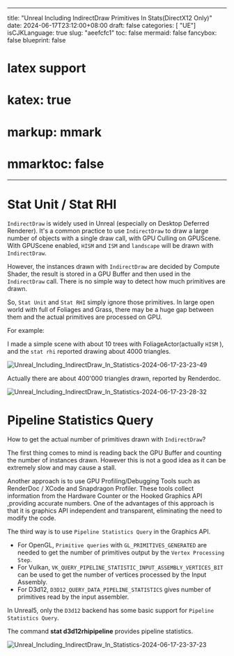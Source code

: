 
---
title: "Unreal Including IndirectDraw Primitives In Stats(DirectX12 Only)"
date: 2024-06-17T23:12:00+08:00
draft: false
categories: [ "UE"]
isCJKLanguage: true
slug: "aeefcfc1"
toc: false
mermaid: false
fancybox: false
blueprint: false
# latex support
# katex: true
# markup: mmark
# mmarktoc: false 
---


# Stat Unit / Stat RHI

`IndirectDraw` is widely used in Unreal (especially on Desktop Deferred Renderer).
It's a common practice to use `IndirectDraw` to draw a large number of objects with a single draw call, with GPU Culling on GPUScene.
With GPUScene enabled, `HISM` and `ISM` and `landscape` will be drawn with `IndirectDraw`.

However, the instances drawn with `IndirectDraw` are decided by Compute Shader, the result is stored in a GPU Buffer and then used in the `IndirectDraw` call. There is no simple way to detect how much primitives are drawn.

So, `Stat Unit` and `Stat RHI` simply ignore those primitives.
In large open world with full of Foliages and Grass, there may be a huge gap between them and the actual primitives are processed on GPU.


For example:

I made a simple scene with about 10 trees with FoliageActor(actually `HISM` ), and the `stat rhi` reported drawing about 4000 triangles.


![Unreal_Including_IndirectDraw_In_Statistics-2024-06-17-23-23-49](https://img.blurredcode.com/img/Unreal_Including_IndirectDraw_In_Statistics-2024-06-17-23-23-49.png?x-oss-process=style/compress)


Actually there are about 400'000 triangles drawn, reported by Renderdoc.

![Unreal_Including_IndirectDraw_In_Statistics-2024-06-17-23-28-32](https://img.blurredcode.com/img/Unreal_Including_IndirectDraw_In_Statistics-2024-06-17-23-28-32.png?x-oss-process=style/compress)


# Pipeline Statistics Query

How to get the actual number of primitives drawn with `IndirectDraw`?

The first thing comes to mind is reading back the GPU Buffer and counting the number of instances drawn.
However this is not a good idea as it can be extremely slow and may cause a stall.

Another approach is to use GPU Profiling/Debugging Tools such as RenderDoc / XCode and Snapdragon Profiler. These tools collect information from the Hardware Counter or the Hooked Graphics API ,providing accurate numbers. One of the advantages of this approach is that it is graphics API independent and transparent, eliminating the need to modify the code.

The third way is to use `Pipeline Statistics Query` in the Graphics API.

- For OpenGL, `Primitive queries` with `GL_PRIMITIVES_GENERATED​​` are needed to get the number of primitives output by the `Vertex Processing Step`.
- For Vulkan, `VK_QUERY_PIPELINE_STATISTIC_INPUT_ASSEMBLY_VERTICES_BIT` can be used to get the number of vertices processed by the Input Assembly.
- For D3d12, `D3D12_QUERY_DATA_PIPELINE_STATISTICS` gives number of primitives read by the input assembler. 

In Unreal5, only the `D3d12` backend has some basic support for `Pipeline Statistics Query`.

The command **stat d3d12rhipipeline** provides pipeline statistics.

![Unreal_Including_IndirectDraw_In_Statistics-2024-06-17-23-37-23](https://img.blurredcode.com/img/Unreal_Including_IndirectDraw_In_Statistics-2024-06-17-23-37-23.png?x-oss-process=style/compress)